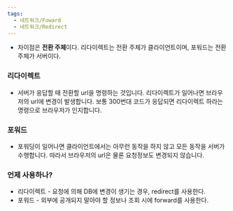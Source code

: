 ```yaml
---
tags:
  - 네트워크/Foward
  - 네트워크/Redirect
---
```


- 차이점은 **전환 주체**이다. 리다이렉트는 전환 주체가 클라이언트이며, 포워드는 전환 주체가 서버이다.
### 리다이렉트
- 서버가 응답할 때 전환할 url을 명령하는 것입니다. 리다이렉트가 일어나면 브라우저의 url에 변경이 발생합니다. 보통 300번대 코드가 응답되면 리다이렉트 하라는 명령으로 브라우저가 인지합니다.

### 포워드
- 포워딩이 일어나면 클라이언트에서는 아무런 동작을 하지 않고 모든 동작을 서버가 수행합니다. 따라서 브라우저의 url은 물론 요청정보도 변경되지 않습니다.

### 언제 사용하나?
- 리다이렉트 - 요청에 의해 DB에 변경이 생기는 경우, redirect를 사용한다.
- 포워드 - 외부에 공개되지 말아야 할 정보나 조회 시에 forward를 사용한다.